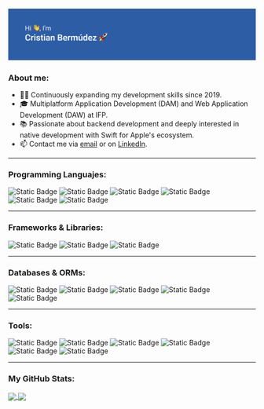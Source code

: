 ![header image](header.png)
### About me:  
- 👨‍💻 Continuously expanding my development skills since 2019.
- 🎓 Multiplatform Application Development (DAM) and Web Application Development (DAW) at IFP.
- 📚 Passionate about backend development and deeply interested in native development with Swift for Apple's ecosystem.
- 📫 Contact me via [email](mailto:cristianbm2095@gmail.com) or on [LinkedIn](https://www.linkedin.com/in/cristian-bermúdez-martínez-b623a4129).

---
### Programming Languajes:
![Static Badge](https://img.shields.io/badge/-JavaScript-F7DF1E?logo=javascript&logoColor=white)
![Static Badge](https://img.shields.io/badge/-TypeScript-3178C6?logo=typescript&logoColor=white)
![Static Badge](https://img.shields.io/badge/-Python-3776AB?logo=python&logoColor=white)
![Static Badge](https://img.shields.io/badge/-PHP-777BB4?logo=php&logoColor=white)
![Static Badge](https://img.shields.io/badge/-HTML-E34F26?logo=html5&logoColor=white)
![Static Badge](https://img.shields.io/badge/-CSS-1572B6?logo=css3&logoColor=white)

---
### Frameworks & Libraries:
![Static Badge](https://img.shields.io/badge/-Node.js-339933?logo=node.js&logoColor=white)
![Static Badge](https://img.shields.io/badge/-Express.js-000000?logo=express&logoColor=white)
![Static Badge](https://img.shields.io/badge/-React.js-61DAFB?logo=react&logoColor=white)

---
### Databases & ORMs:
![Static Badge](https://img.shields.io/badge/-MySQL-4479A1?logo=mysql&logoColor=white)
![Static Badge](https://img.shields.io/badge/-MongoDB-47A248?logo=mongodb&logoColor=white)
![Static Badge](https://img.shields.io/badge/-PostgreSQL-4169E1?logo=postgresql&logoColor=white)
![Static Badge](https://img.shields.io/badge/-SQLite-003B57?logo=sqlite&logoColor=white)
![Static Badge](https://img.shields.io/badge/-Prisma-2D3748?logo=prisma&logoColor=white)

---
### Tools:
![Static Badge](https://img.shields.io/badge/-Git-F05032?logo=git&logoColor=white)
![Static Badge](https://img.shields.io/badge/-GitHub-181717?logo=github&logoColor=white)
![Static Badge](https://img.shields.io/badge/-Docker-2496ED?logo=docker&logoColor=white)
![Static Badge](https://img.shields.io/badge/-NPM-CB3837?logo=npm&logoColor=white)
![Static Badge](https://img.shields.io/badge/-HomeBrew-FBB040?logo=homebrew&logoColor=white)
![Static Badge](https://img.shields.io/badge/-Jest-C21325?logo=jest&logoColor=white)

---
### My GitHub Stats:
<a href="https://github.com/anuraghazra/github-readme-stats">
  <img height=185px align="center" src="https://github-readme-stats.vercel.app/api?username=cristianbm20&hide_title=true&include_all_commits=true&show_icons=true&theme=github_dark&border_color=808080" />
</a>
<a href="https://github.com/anuraghazra/convoychat">
  <img align="center" src="https://github-readme-stats.vercel.app/api/top-langs?username=cristianbm20&hide_title=true&layout=donut&card_width=320&theme=github_dark&border_color=808080" />
</a>
